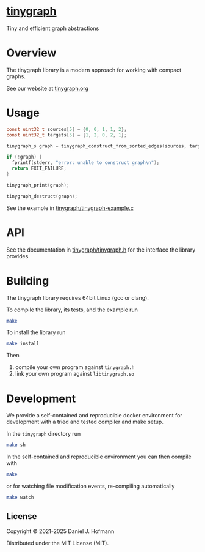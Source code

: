 # [tinygraph](https://tinygraph.org)

Tiny and efficient graph abstractions


# Overview

The tinygraph library is a modern approach for working with compact graphs.

See our website at [tinygraph.org](https://tinygraph.org)


# Usage

```c
const uint32_t sources[5] = {0, 0, 1, 1, 2};
const uint32_t targets[5] = {1, 2, 0, 2, 1};

tinygraph_s graph = tinygraph_construct_from_sorted_edges(sources, targets, 5);

if (!graph) {
  fprintf(stderr, "error: unable to construct graph\n");
  return EXIT_FAILURE;
}

tinygraph_print(graph);

tinygraph_destruct(graph);
```

See the example in [tinygraph/tinygraph-example.c](./tinygraph/tinygraph-example.c)


# API

See the documentation in [tinygraph/tinygraph.h](./tinygraph/tinygraph.h) for the interface the library provides.


# Building

The tinygraph library requires 64bit Linux (gcc or clang).

To compile the library, its tests, and the example run

```bash
make
```

To install the library run

```bash
make install
```

Then
1. compile your own program against `tinygraph.h`
2. link your own program against `libtinygraph.so`


# Development

We provide a self-contained and reproducible docker environment for development with a tried and tested compiler and make setup.

In the `tinygraph` directory run

```bash
make sh
```

In the self-contained and reproducible environment you can then compile with

```bash
make
```

or for watching file modification events, re-compiling automatically

```bash
make watch
```


## License

Copyright © 2021-2025 Daniel J. Hofmann

Distributed under the MIT License (MIT).
